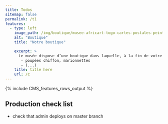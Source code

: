 ```yaml
---
title: Todos
sitemap: false
permalink: /t1
features:
  - type: left
    image_path: /img/boutique/musee-africart-togo-cartes-postales-peintes-poupee-de-chiffon-577x433.jpg
    alt: "Boutique"
    title: "Notre boutique"

    excerpt: >
      Le musée dispose d’une boutique dans laquelle, à la fin de votre visite vous pourrez acheter quelques souvenirs issus de l’**artisanat local** :
       - poupées chiffon, marionnettes
       - (...)
    title: title here
    url: /c
---
```


{% include CMS_features_rows_output %}

## Production check list

  - check that admin deploys on master branch
